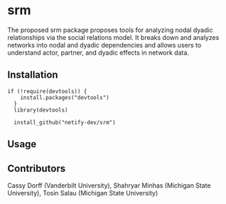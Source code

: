 # srm

The proposed srm package proposes tools for analyzing nodal dyadic relationships via the social relations model. It breaks down and analyzes networks into nodal and dyadic dependencies and allows users to understand actor, partner, and dyadic effects in network data.

## Installation

    if (!require(devtools)) {
        install.packages("devtools")
      }
      library(devtools)

      install_github("netify-dev/srm")
      
      
## Usage


## Contributors 

Cassy Dorff (Vanderbilt University), Shahryar Minhas (Michigan State University), Tosin Salau (Michigan State University)